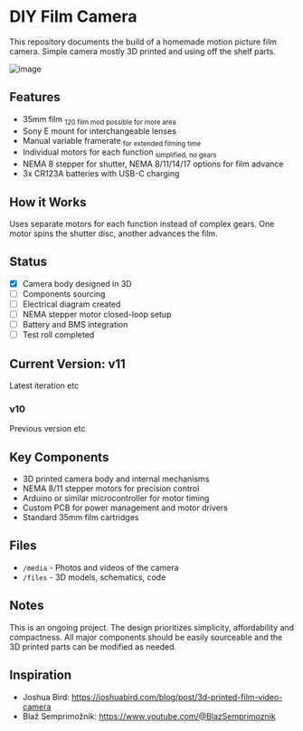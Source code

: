 # DIY Film Camera

This repository documents the build of a homemade motion picture film camera.
Simple camera mostly 3D printed and using off the shelf parts.

![image](media/v11.gif)

## Features

- 35mm film <sub>120 film mod possible for more area</sub>
- Sony E mount for interchangeable lenses
- Manual variable framerate <sub>for extended filming time</sub>
- Individual motors for each function <sub>simplified, no gears</sub>
- NEMA 8 stepper for shutter, NEMA 8/11/14/17 options for film advance
- 3x CR123A batteries with USB-C charging

## How it Works

Uses separate motors for each function instead of complex gears. One motor spins the shutter disc, another advances the film.

## Status

- [x] Camera body designed in 3D  
- [ ] Components sourcing  
- [ ] Electrical diagram created  
- [ ] NEMA stepper motor closed-loop setup  
- [ ] Battery and BMS integration  
- [ ] Test roll completed

## Current Version: v11 

Latest iteration etc

### v10

Previous version etc

## Key Components

- 3D printed camera body and internal mechanisms
- NEMA 8/11 stepper motors for precision control
- Arduino or similar microcontroller for motor timing
- Custom PCB for power management and motor drivers
- Standard 35mm film cartridges

## Files

- `/media` - Photos and videos of the camera
- `/files` - 3D models, schematics, code

## Notes

This is an ongoing project. The design prioritizes simplicity, affordability and compactness. All major components should be easily sourceable and the 3D printed parts can be modified as needed.

## Inspiration

- Joshua Bird: https://joshuabird.com/blog/post/3d-printed-film-video-camera
- Blaž Semprimožnik: https://www.youtube.com/@BlazSemprimoznik

